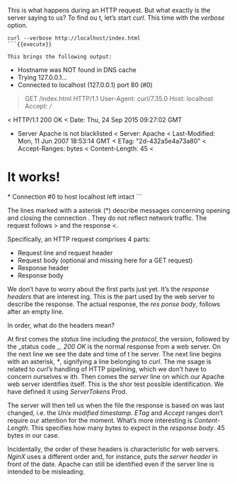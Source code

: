 This is what happens during an HTTP request. But what exactly is the server saying to us? To find ou
t, let’s start _curl_. This time with the _verbose_ option.

```
curl --verbose http://localhost/index.html
```{{execute}}

This brings the following output:

```
* Hostname was NOT found in DNS cache
*   Trying 127.0.0.1...
* Connected to localhost (127.0.0.1) port 80 (#0)
> GET /index.html HTTP/1.1
> User-Agent: curl/7.35.0
> Host: localhost
> Accept: */*
> 
< HTTP/1.1 200 OK
< Date: Thu, 24 Sep 2015 09:27:02 GMT
* Server Apache is not blacklisted
< Server: Apache
< Last-Modified: Mon, 11 Jun 2007 18:53:14 GMT
< ETag: "2d-432a5e4a73a80"
< Accept-Ranges: bytes
< Content-Length: 45
< 
<html><body><h1>It works!</h1></body></html>
* Connection #0 to host localhost left intact
```

The lines marked with a asterisk (*) describe messages concerning opening and closing the connection
. They do not reflect network traffic. The request follows > and the response <.

Specifically, an HTTP request comprises 4 parts:

* Request line and request header
* Request body (optional and missing here for a GET request)
* Response header
* Response body

We don’t have to worry about the first parts just yet. It’s the _response headers_ that are interest
ing. This is the part used by the web server to describe the response. The actual response, the _res
ponse body_, follows after an empty line.

In order, what do the headers mean?

At first comes the _status_ line including the _protocol_, the version, followed by the _status code
_. _200 OK_ is the normal response from a web server. On the next line we see the date and time of t
he server. The next line begins with an asterisk, _*_, signifying a line belonging to _curl_. The me
ssage is related to _curl’s_ handling of HTTP pipelining, which we don’t have to concern ourselves w
ith. Then comes the _server_ line on which our Apache web server identifies itself. This is the shor
test possible identification. We have defined it using _ServerTokens_ Prod.

The server will then tell us when the file the response is based on was last changed, i.e. the _Unix
 modified timestamp_. _ETag_ and _Accept_ ranges don’t require our attention for the moment. What’s 
more interesting is _Content-Length_. This specifies how many bytes to expect in the _response body_. 45 bytes in our case.

Incidentally, the order of these headers is characteristic for web servers. _NginX_ uses a different order and, for instance, puts the _server header_ in front of the date. Apache can still be identified even if the server line is intended to be misleading.

